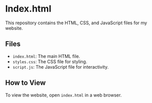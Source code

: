 # Index.html

This repository contains the HTML, CSS, and JavaScript files for my website.

## Files

- `index.html`: The main HTML file.
- `styles.css`: The CSS file for styling.
- `script.js`: The JavaScript file for interactivity.

## How to View

To view the website, open `index.html` in a web browser.
